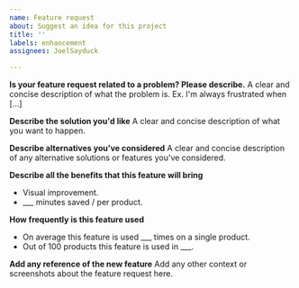 ```yaml
---
name: Feature request
about: Suggest an idea for this project
title: ''
labels: enhancement
assignees: JoelSayduck

---
```


**Is your feature request related to a problem? Please describe.**
A clear and concise description of what the problem is. Ex. I'm always frustrated when [...]


**Describe the solution you'd like**
A clear and concise description of what you want to happen.


**Describe alternatives you've considered**
A clear and concise description of any alternative solutions or features you've considered.


**Describe all the benefits that this feature will bring**
- Visual improvement.
- ___ minutes saved / per product.


**How frequently is this feature used**
- On average this feature is used ___ times on a single product.
- Out of 100 products this feature is used in ___.


**Add any reference of the new feature**
Add any other context or screenshots about the feature request here.

